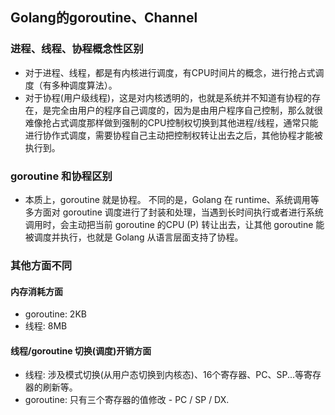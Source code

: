 ## Golang的goroutine、Channel

### 进程、线程、协程概念性区别
- 对于进程、线程，都是有内核进行调度，有CPU时间片的概念，进行抢占式调度（有多种调度算法）。
- 对于协程(用户级线程)，这是对内核透明的，也就是系统并不知道有协程的存在，是完全由用户的程序自己调度的，因为是由用户程序自己控制，那么就很难像抢占式调度那样做到强制的CPU控制权切换到其他进程/线程，通常只能进行协作式调度，需要协程自己主动把控制权转让出去之后，其他协程才能被执行到。

### goroutine 和协程区别
- 本质上，goroutine 就是协程。 不同的是，Golang 在 runtime、系统调用等多方面对 goroutine 调度进行了封装和处理，当遇到长时间执行或者进行系统调用时，会主动把当前 goroutine 的CPU (P) 转让出去，让其他 goroutine 能被调度并执行，也就是 Golang 从语言层面支持了协程。

### 其他方面不同
#### 内存消耗方面
- goroutine: 2KB
- 线程: 8MB

#### 线程/goroutine 切换(调度)开销方面
- 线程: 涉及模式切换(从用户态切换到内核态)、16个寄存器、PC、SP...等寄存器的刷新等。
- goroutine: 只有三个寄存器的值修改 - PC / SP / DX.